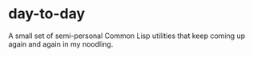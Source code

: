 day-to-day
==========

A small set of semi-personal Common Lisp utilities that keep coming up again and again in my noodling.
